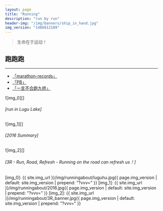 ```yaml
---
layout: page
title: "Running"
description: "run by run"
header-img: "/img/banners/ship_in_hand.jpg"
img_version: "1486612189"
---
```


>生命在于运动！

## 跑跑跑

---

* [<u>「marathon-records」</u>](/runningabout/marathon-records)
* [<u>「PB」</u>](/runningabout/pb)
* [<u>「一言不合跑九桥」</u>](/runningabout/9)

![img_0][]
 
###### [run in Lugu Lake]

![img_1][]

###### [2016 Summary]

![img_2][]

###### [3R - Run, Road, Refresh - Running on the road can refresh us！]


[img_0]: {{ site.img_url }}/img/runningabout/luguhu.jpg{{ page.img_version | default: site.img_version | prepend: "?vvv=" }}
[img_1]: {{ site.img_url }}/img/runningabout/2016.jpg{{ page.img_version | default: site.img_version | prepend: "?vvv=" }}
[img_2]: {{ site.img_url }}/img/runningabout/3R_banner.jpg{{ page.img_version | default: site.img_version | prepend: "?vvv=" }}
